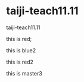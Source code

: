 # taiji-teach11.11
taiji-teach11.11

this is red;


this is blue2


this is red2


this is master3



